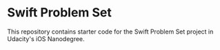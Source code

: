 # Swift Problem Set

This repository contains starter code for the Swift Problem Set project in Udacity's iOS Nanodegree.

